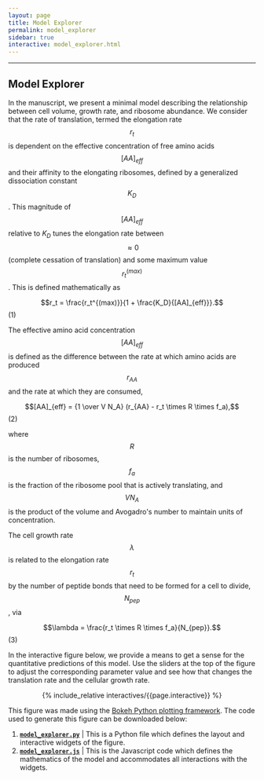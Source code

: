 ```yaml
---
layout: page
title: Model Explorer
permalink: model_explorer
sidebar: true
interactive: model_explorer.html
---
```

---

## Model Explorer

In the manuscript, we present a minimal model describing the relationship
between cell volume, growth rate, and ribosome abundance. We consider that the
rate of translation, termed the elongation rate $$r_t$$ is dependent on the
effective concentration of free amino acids $$[AA]_{eff}$$ and their affinity to
the elongating ribosomes, defined by a generalized dissociation constant
$$K_D$$. This magnitude of $$[AA]_{eff}$$ relative to $K_D$ tunes the elongation
rate between $$\approx 0$$ (complete cessation of translation) and some maximum
value $$r_t^{(max)}$$. This is defined mathematically as 

$$r_t = \frac{r_t^{(max)}}{1 + \frac{K_D}{[AA]_{eff}}}.$$ (1)


The effective amino acid concentration $$[AA]_{eff}$$ is defined as the
difference between the rate at which amino acids are produced $$r_{AA}$$ and the
rate at which they are consumed,

$$[AA]_{eff} = {1 \over V N_A} (r_{AA} - r_t \times R \times f_a),$$ (2)

where $$R$$ is the number of ribosomes, $$f_a$$ is the fraction of the ribosome
pool that is actively translating, and $$V N_A$$ is the product of the volume and
Avogadro's number to maintain units of concentration.

The cell growth rate $$\lambda$$ is related to the elongation rate $$r_t$$ by the number of
peptide bonds that need to be formed for a cell to divide, $$N_{pep}$$, via 

$$\lambda = \frac{r_t \times R \times f_a}{N_{pep}}.$$ (3)

In the interactive figure below, we provide a means to get a sense for the
quantitative predictions of this model. Use the sliders at the top of the figure
to adjust the corresponding parameter value and see how that changes the
translation rate and the cellular growth rate. 

<center>

{% include_relative interactives/{{page.interactive}} %}

</center>

This figure was made using the [Bokeh Python plotting framework](). The code
used to generate this figure can be downloaded below:

1. [**`model_explorer.py`**](code/model_explorer.py) \| This is a Python file
   which defines the layout and interactive widgets of the figure. 
2. [**`model_explorer.js`**](code/model_explorer.js) \| This is the Javascript
   code which defines the mathematics of the model and accommodates all
   interactions with the widgets.